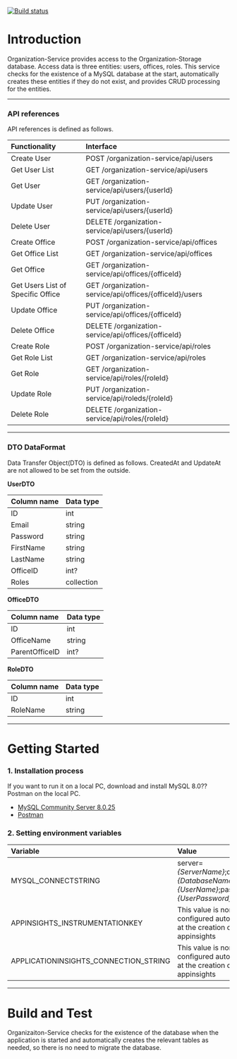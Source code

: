 [![Build status](https://dev.azure.com/NEE-devops/Timeline/_apis/build/status/Build%20Organization-Service)](https://dev.azure.com/NEE-devops/Timeline/_build/latest?definitionId=13)
# Introduction 
Organization-Service provides access to the Organization-Storage database. Access data is three entities: users, offices, roles.
This service checks for the existence of a MySQL database at the start, automatically creates these entities if they do not exist, and provides CRUD processing for the entities.

***
### API references
API references is defined as follows.


|Functionality|Interface|
|:--|:--|
|Create User|POST /organization-service/api/users|
|Get User List|GET /organization-service/api/users|
|Get User|GET /organization-service/api/users/{userId}|
|Update User|PUT /organization-service/api/users/{userId}|
|Delete User|DELETE /organization-service/api/users/{userId}|
|Create Office|POST /organization-service/api/offices|
|Get Office List|GET /organization-service/api/offices|
|Get Office|GET /organization-service/api/offices/{officeId}|
|Get Users List of Specific Office|GET /organization-service/api/offices/{officeId}/users|
|Update Office|PUT /organization-service/api/offices/{officeId}|
|Delete Office|DELETE /organization-service/api/offices/{officeId}|
|Create Role|POST /organization-service/api/roles|
|Get Role List|GET /organization-service/api/roles|
|Get Role|GET /organization-service/api/roles/{roleId}|
|Update Role|PUT /organization-service/api/roleds/{roleId}|
|Delete Role|DELETE /organization-service/api/roles/{roleId}|

***
### DTO DataFormat
Data Transfer Object(DTO) is defined as follows. CreatedAt and UpdateAt are not allowed to be set from the outside.

**UserDTO**

|Column name|Data type|
|:--|:--|
|ID|int|
|Email|string|
|Password|string|
|FirstName|string|
|LastName|string|
|OfficeID|int?|
|Roles|collection|

**OfficeDTO**

|Column name|Data type|
|:--|:--|
|ID|int|
|OfficeName|string|
|ParentOfficeID|int?|

**RoleDTO**

|Column name|Data type|
|:--|:--|
|ID|int|
|RoleName|string|

***

# Getting Started

### 1. Installation process
If you want to run it on a local PC, download and install MySQL 8.0??Postman on the local PC.

- [MySQL Community Server 8.0.25](https://dev.mysql.com/downloads/mysql/)
- [Postman](https://www.postman.com/downloads/)


### 2. Setting environment variables

|Variable|Value|
|:--|:--|
|MYSQL_CONNECTSTRING|server=*{ServerName}*;database=*{DatabaseName}*;user=*{UserName}*;password=*{UserPassword}*|
|APPINSIGHTS_INSTRUMENTATIONKEY|This value is normally configured automatically at the creation of the appinsights|
|APPLICATIONINSIGHTS_CONNECTION_STRING|This value is normally configured automatically at the creation of the appinsights|

***

# Build and Test
Organizaiton-Service checks for the existence of the database when the application is started and automatically creates the relevant tables as needed, so there is no need to migrate the database.